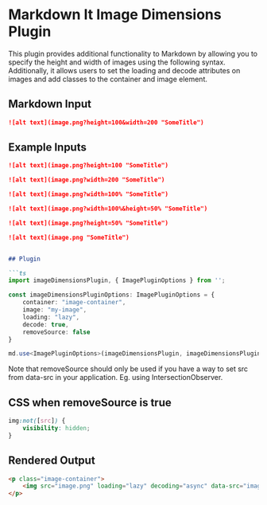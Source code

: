 # Markdown It Image Dimensions Plugin

This plugin provides additional functionality to Markdown by allowing you to specify the height and width of images using the following syntax. Additionally, it allows users to set the loading and decode attributes on images and add classes to the container and image element.

## Markdown Input

```md
![alt text](image.png?height=100&width=200 "SomeTitle")
```

## Example Inputs

```md
![alt text](image.png?height=100 "SomeTitle")

![alt text](image.png?width=200 "SomeTitle")

![alt text](image.png?width=100% "SomeTitle")

![alt text](image.png?width=100%&height=50% "SomeTitle")

![alt text](image.png?height=50% "SomeTitle")

![alt text](image.png "SomeTitle")
```

```md

## Plugin

```ts
import imageDimensionsPlugin, { ImagePluginOptions } from '';

const imageDimensionsPluginOptions: ImagePluginOptions = {
    container: "image-container",
    image: "my-image",
    loading: "lazy",
    decode: true,
    removeSource: false
}

md.use<ImagePluginOptions>(imageDimensionsPlugin, imageDimensionsPluginOptions)

```

Note that removeSource should only be used if you have a way to set src from data-src in your application. Eg. using IntersectionObserver.

## CSS when removeSource is true

```css
img:not([src]) {
    visibility: hidden;
}
```

## Rendered Output

```html
<p class="image-container">
    <img src="image.png" loading="lazy" decoding="async" data-src="image.png" alt="alt text" title="SomeTitle" style="display: block; width: 100px; height: 200px; background-color: #ccc;" class="my-image" height="100" width="200" />
</p>
```
